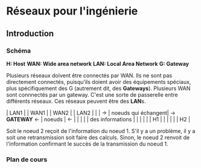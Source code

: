# Réseaux pour l'ingénierie

## Introduction

### Schéma

**H: Host**
**WAN: Wide area network**
**LAN: Local Area Network**
**G: Gateway**

Plusieurs réseaux doivent être connectés par WAN. Ils ne sont pas directement connectés, puisqu'ils doient avoir des équipements spéciaux, plus spécifiquement des G (autrement dit, des **Gateways**). Plusieurs WAN sont connnectés par un gateway. C'est une sorte de passerelle entre différents réseaux. Ces réseaux peuvent être des **LAN**s.

|       LAN1    |       |   WAN1                |                       |   WAN2    |       |   LAN2    |
|               |   ->  |   noeuds qui échangent|   ->  **GATEWAY** <-  |   noeuds  |   <-  |           |
|               |       |    des informations   |                       |           |       |           |
|       H1      |       |                       |                       |           |       |   H2      |

Soit le noeud 2 reçoit de l'information du noeud 1. S'il y a un problème, il y a soit une retransmission soit faire des calculs. Sinon, le noeud 2 renvoit de l'information confirmant le succès de la transmission du noeud 1.

### Plan de cours
